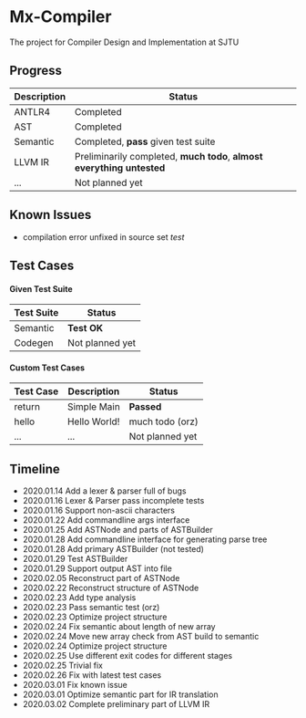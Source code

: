# Mx-Compiler

The project for Compiler Design and Implementation at SJTU

## Progress

Description|Status
---|---
ANTLR4|Completed
AST|Completed
Semantic|Completed, __pass__ given test suite
LLVM IR|Preliminarily completed, __much todo__, __almost everything untested__
...|Not planned yet

## Known Issues

+ compilation error unfixed in source set _test_

## Test Cases

#### Given Test Suite

Test Suite|Status
---|---
Semantic|__Test OK__
Codegen|Not planned yet

#### Custom Test Cases

Test Case|Description|Status
---|---|---
return|Simple Main|__Passed__
hello|Hello World!|much todo (orz)
...|...|Not planned yet

## Timeline

+ 2020.01.14 Add a lexer & parser full of bugs
+ 2020.01.16 Lexer & Parser pass incomplete tests
+ 2020.01.16 Support non-ascii characters
+ 2020.01.22 Add commandline args interface
+ 2020.01.25 Add ASTNode and parts of ASTBuilder
+ 2020.01.28 Add commandline interface for generating parse tree
+ 2020.01.28 Add primary ASTBuilder (not tested)
+ 2020.01.29 Test ASTBuilder
+ 2020.01.29 Support output AST into file
+ 2020.02.05 Reconstruct part of ASTNode
+ 2020.02.22 Reconstruct structure of ASTNode
+ 2020.02.23 Add type analysis
+ 2020.02.23 Pass semantic test (orz)
+ 2020.02.23 Optimize project structure
+ 2020.02.24 Fix semantic about length of new array
+ 2020.02.24 Move new array check from AST build to semantic
+ 2020.02.24 Optimize project structure
+ 2020.02.25 Use different exit codes for different stages
+ 2020.02.25 Trivial fix
+ 2020.02.26 Fix with latest test cases
+ 2020.03.01 Fix known issue
+ 2020.03.01 Optimize semantic part for IR translation
+ 2020.03.02 Complete preliminary part of LLVM IR
